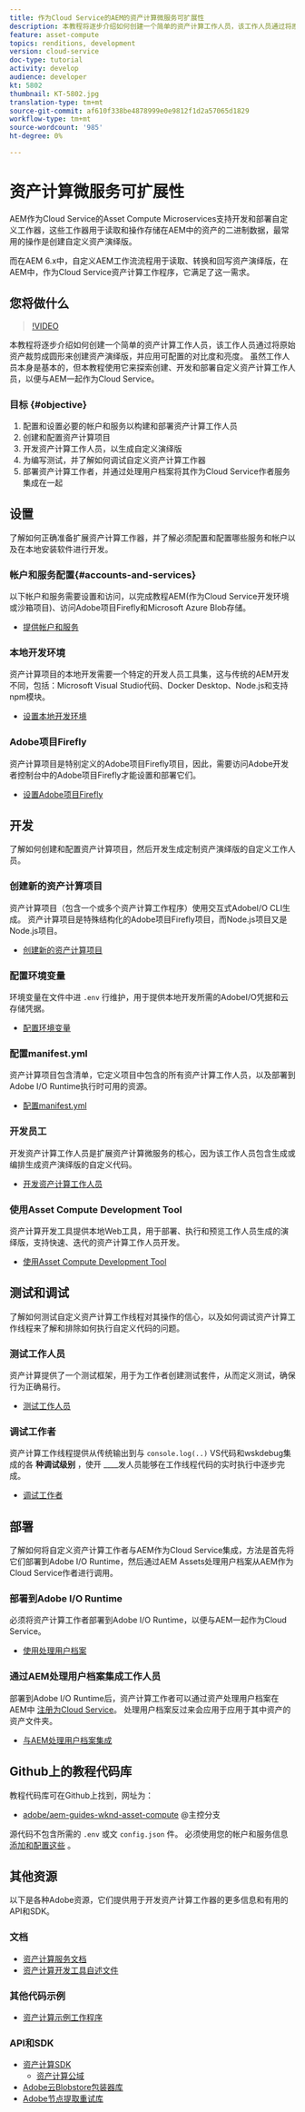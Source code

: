 ```yaml
---
title: 作为Cloud Service的AEM的资产计算微服务可扩展性
description: 本教程将逐步介绍如何创建一个简单的资产计算工作人员，该工作人员通过将原始资产裁剪成圆形来创建资产演绎版，并应用可配置的对比度和亮度。 虽然工作人员本身是基本的，但本教程使用它来探索创建、开发和部署自定义资产计算工作人员，以便与AEM一起作为Cloud Service。
feature: asset-compute
topics: renditions, development
version: cloud-service
doc-type: tutorial
activity: develop
audience: developer
kt: 5802
thumbnail: KT-5802.jpg
translation-type: tm+mt
source-git-commit: af610f338be4878999e0e9812f1d2a57065d1829
workflow-type: tm+mt
source-wordcount: '985'
ht-degree: 0%

---
```



# 资产计算微服务可扩展性

AEM作为Cloud Service的Asset Compute Microservices支持开发和部署自定义工作器，这些工作器用于读取和操作存储在AEM中的资产的二进制数据，最常用的操作是创建自定义资产演绎版。

而在AEM 6.x中，自定义AEM工作流流程用于读取、转换和回写资产演绎版，在AEM中，作为Cloud Service资产计算工作程序，它满足了这一需求。

## 您将做什么

>[!VIDEO](https://video.tv.adobe.com/v/40965?quality=12&learn=on)

本教程将逐步介绍如何创建一个简单的资产计算工作人员，该工作人员通过将原始资产裁剪成圆形来创建资产演绎版，并应用可配置的对比度和亮度。 虽然工作人员本身是基本的，但本教程使用它来探索创建、开发和部署自定义资产计算工作人员，以便与AEM一起作为Cloud Service。

### 目标 {#objective}

1. 配置和设置必要的帐户和服务以构建和部署资产计算工作人员
1. 创建和配置资产计算项目
1. 开发资产计算工作人员，以生成自定义演绎版
1. 为编写测试，并了解如何调试自定义资产计算工作器
1. 部署资产计算工作者，并通过处理用户档案将其作为Cloud Service作者服务集成在一起

## 设置

了解如何正确准备扩展资产计算工作器，并了解必须配置和配置哪些服务和帐户以及在本地安装软件进行开发。

### 帐户和服务配置{#accounts-and-services}

以下帐户和服务需要设置和访问，以完成教程AEM(作为Cloud Service开发环境或沙箱项目)、访问Adobe项目Firefly和Microsoft Azure Blob存储。

+ [提供帐户和服务](./set-up/accounts-and-services.md)

### 本地开发环境

资产计算项目的本地开发需要一个特定的开发人员工具集，这与传统的AEM开发不同，包括：Microsoft Visual Studio代码、Docker Desktop、Node.js和支持npm模块。

+ [设置本地开发环境](./set-up/development-environment.md)

### Adobe项目Firefly

资产计算项目是特别定义的Adobe项目Firefly项目，因此，需要访问Adobe开发者控制台中的Adobe项目Firefly才能设置和部署它们。

+ [设置Adobe项目Firefly](./set-up/firefly.md)

## 开发

了解如何创建和配置资产计算项目，然后开发生成定制资产演绎版的自定义工作人员。

### 创建新的资产计算项目

资产计算项目（包含一个或多个资产计算工作程序）使用交互式AdobeI/O CLI生成。 资产计算项目是特殊结构化的Adobe项目Firefly项目，而Node.js项目又是Node.js项目。

+ [创建新的资产计算项目](./develop/project.md)

### 配置环境变量

环境变量在文件中进 `.env` 行维护，用于提供本地开发所需的AdobeI/O凭据和云存储凭据。

+ [配置环境变量](./develop/environment-variables.md)

### 配置manifest.yml

资产计算项目包含清单，它定义项目中包含的所有资产计算工作人员，以及部署到Adobe I/O Runtime执行时可用的资源。

+ [配置manifest.yml](./develop/manifest.md)

### 开发员工

开发资产计算工作人员是扩展资产计算微服务的核心，因为该工作人员包含生成或编排生成资产演绎版的自定义代码。

+ [开发资产计算工作人员](./develop/worker.md)

### 使用Asset Compute Development Tool

资产计算开发工具提供本地Web工具，用于部署、执行和预览工作人员生成的演绎版，支持快速、迭代的资产计算工作人员开发。

+ [使用Asset Compute Development Tool](./develop/development-tool.md)

## 测试和调试

了解如何测试自定义资产计算工作线程对其操作的信心，以及如何调试资产计算工作线程来了解和排除如何执行自定义代码的问题。

### 测试工作人员

资产计算提供了一个测试框架，用于为工作者创建测试套件，从而定义测试，确保行为正确易行。

+ [测试工作人员](./test-debug/test.md)

### 调试工作者

资产计算工作线程提供从传统输出到与 `console.log(..)` VS代码和wskdebug集成的各 __种调试级别__ ，使开 ____&#x200B;发人员能够在工作线程代码的实时执行中逐步完成。

+ [调试工作者](./test-debug/debug.md)

## 部署

了解如何将自定义资产计算工作者与AEM作为Cloud Service集成，方法是首先将它们部署到Adobe I/O Runtime，然后通过AEM Assets处理用户档案从AEM作为Cloud Service作者进行调用。

### 部署到Adobe I/O Runtime

必须将资产计算工作者部署到Adobe I/O Runtime，以便与AEM一起作为Cloud Service。

+ [使用处理用户档案](./deploy/runtime.md)

### 通过AEM处理用户档案集成工作人员

部署到Adobe I/O Runtime后，资产计算工作者可以通过资产处理用户档案在AEM中 [注册为Cloud Service](../../assets/configuring/processing-profiles.md)。 处理用户档案反过来会应用于应用于其中资产的资产文件夹。

+ [与AEM处理用户档案集成](./deploy/processing-profiles.md)

## Github上的教程代码库

教程代码库可在Github上找到，网址为：

+ [adobe/aem-guides-wknd-asset-compute](https://github.com/adobe/aem-guides-wknd-asset-compute) @主控分支

源代码不包含所需的 `.env` 或文 `config.json` 件。 必须使用您的帐户和服务信息 [添加和配置这些](#accounts-and-services) 。

## 其他资源

以下是各种Adobe资源，它们提供用于开发资产计算工作器的更多信息和有用的API和SDK。

### 文档

+ [资产计算服务文档](https://docs.adobe.com/content/help/en/asset-compute/using/extend/understand-extensibility.html)
+ [资产计算开发工具自述文件](https://github.com/adobe/asset-compute-devtool)

### 其他代码示例

+ [资产计算示例工作程序](https://github.com/adobe/asset-compute-example-workers)

### API和SDK

+ [资产计算SDK](https://github.com/adobe/asset-compute-sdk)
   + [资产计算公域](https://github.com/adobe/asset-compute-commons)
+ [Adobe云Blobstore包装器库](https://github.com/adobe/node-cloud-blobstore-wrapper)
+ [Adobe节点提取重试库](https://github.com/adobe/node-fetch-retry)
